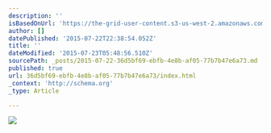 ```yaml
---
description: ''
isBasedOnUrl: 'https://the-grid-user-content.s3-us-west-2.amazonaws.com/3f4622b1-464a-46a7-8d1e-cab788955620.jpg'
author: []
datePublished: '2015-07-22T22:38:54.052Z'
title: ''
dateModified: '2015-07-23T05:48:56.510Z'
sourcePath: _posts/2015-07-22-36d5bf69-ebfb-4e8b-af05-77b7b47e6a73.md
published: true
url: 36d5bf69-ebfb-4e8b-af05-77b7b47e6a73/index.html
_context: 'http://schema.org'
_type: Article

---
```

![](https://the-grid-user-content.s3-us-west-2.amazonaws.com/3f4622b1-464a-46a7-8d1e-cab788955620.jpg)